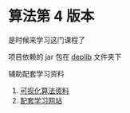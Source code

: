 # 算法第 4 版本

是时候来学习这门课程了

项目依赖的 jar 包在 [deplib](deplib) 文件夹下


辅助配套学习资料 

1. [可视化算法资料](https://visualgo.net/en/bitmask)
2. [配套学习网站](https://introcs.cs.princeton.edu/java/stdlib/)

